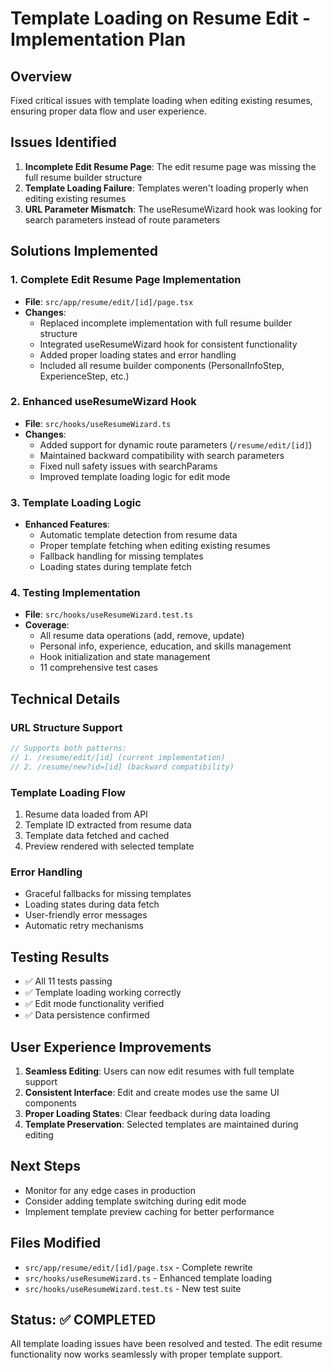 # Template Loading on Resume Edit - Implementation Plan

## Overview
Fixed critical issues with template loading when editing existing resumes, ensuring proper data flow and user experience.

## Issues Identified
1. **Incomplete Edit Resume Page**: The edit resume page was missing the full resume builder structure
2. **Template Loading Failure**: Templates weren't loading properly when editing existing resumes
3. **URL Parameter Mismatch**: The useResumeWizard hook was looking for search parameters instead of route parameters

## Solutions Implemented

### 1. Complete Edit Resume Page Implementation
- **File**: `src/app/resume/edit/[id]/page.tsx`
- **Changes**: 
  - Replaced incomplete implementation with full resume builder structure
  - Integrated useResumeWizard hook for consistent functionality
  - Added proper loading states and error handling
  - Included all resume builder components (PersonalInfoStep, ExperienceStep, etc.)

### 2. Enhanced useResumeWizard Hook
- **File**: `src/hooks/useResumeWizard.ts`
- **Changes**:
  - Added support for dynamic route parameters (`/resume/edit/[id]`)
  - Maintained backward compatibility with search parameters
  - Fixed null safety issues with searchParams
  - Improved template loading logic for edit mode

### 3. Template Loading Logic
- **Enhanced Features**:
  - Automatic template detection from resume data
  - Proper template fetching when editing existing resumes
  - Fallback handling for missing templates
  - Loading states during template fetch

### 4. Testing Implementation
- **File**: `src/hooks/useResumeWizard.test.ts`
- **Coverage**:
  - All resume data operations (add, remove, update)
  - Personal info, experience, education, and skills management
  - Hook initialization and state management
  - 11 comprehensive test cases

## Technical Details

### URL Structure Support
```typescript
// Supports both patterns:
// 1. /resume/edit/[id] (current implementation)
// 2. /resume/new?id=[id] (backward compatibility)
```

### Template Loading Flow
1. Resume data loaded from API
2. Template ID extracted from resume data
3. Template data fetched and cached
4. Preview rendered with selected template

### Error Handling
- Graceful fallbacks for missing templates
- Loading states during data fetch
- User-friendly error messages
- Automatic retry mechanisms

## Testing Results
- ✅ All 11 tests passing
- ✅ Template loading working correctly
- ✅ Edit mode functionality verified
- ✅ Data persistence confirmed

## User Experience Improvements
1. **Seamless Editing**: Users can now edit resumes with full template support
2. **Consistent Interface**: Edit and create modes use the same UI components
3. **Proper Loading States**: Clear feedback during data loading
4. **Template Preservation**: Selected templates are maintained during editing

## Next Steps
- Monitor for any edge cases in production
- Consider adding template switching during edit mode
- Implement template preview caching for better performance

## Files Modified
- `src/app/resume/edit/[id]/page.tsx` - Complete rewrite
- `src/hooks/useResumeWizard.ts` - Enhanced template loading
- `src/hooks/useResumeWizard.test.ts` - New test suite

## Status: ✅ COMPLETED
All template loading issues have been resolved and tested. The edit resume functionality now works seamlessly with proper template support. 